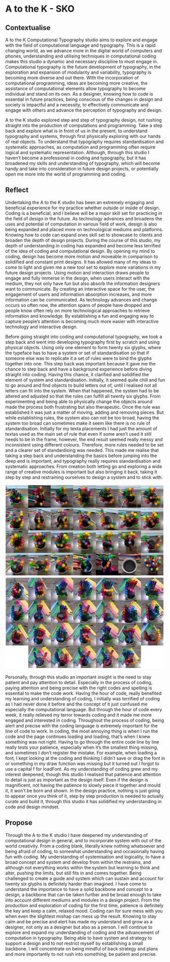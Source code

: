# A to the K - SKO
## Contextualise
A to the K Computational Typography studio aims to explore and engage with the field of computational language and typography. This is a rapid changing world, as we advance more in the digital world of computers and phones, understanding and utilising techniques in computational coding makes this studio a dynamic and necessary discipline to must engage in. Computational typography is the future development of typography, in the exploration and expansion of modularity and variability, typography is becoming more diverse and out there. With the incorporation of computational programming, ideas are becoming more creative, the assistance of computational elements allow typography to become individual and stand on its own. As a designer, knowing how to code is essential in future practices, being conscious of the changes in design and society is impactful and a necessity, to effectively communicate and engage with others and advance the perception of typography and design.

A to the K studio explored step and step of typography design, not rushing straight into the production of computations and programming. Take a step back and explore what is in front of us in the present, to understand typography and systems, through first physically exploring with our hands of real objects. To understand that typography requires standardisation and systematic approaches, as computation and programming often require logical and systematic representation. Although, through this studio I haven’t become a professional in coding and typography, but it has broadened my skills and understanding of typography, which will become handy and take into consideration in future design projects, or potentially open me more into the world of programming and coding. 


## Reflect 
Undertaking the A to the K studio has been an extremely engaging and beneficial experience for my practice whether outside or inside of design. Coding is a beneficial, and I believe will be a major skill set for practicing in the field of design in the future. As technology advances and broadens the uses and potential of computation in various field of work, design is also being expanded and placed more on technological mediums and platforms. Knowing how to code can expand ones skill set to showcase to clients and broaden the depth of design projects. During the course of this studio, my depth of understanding in coding has expanded and become less terrified of the idea of coding and computational design. By opening my mind to coding, design has become more motion and moveable in comparison to solidified and constant print designs. It has allowed many of my ideas to come to light and given me a new tool set to explore more variations in my future design projects. Using motion and interaction draws people to engage and fully immerse in the design, when users interact with the medium, they not only have fun but also absorb the information designers want to communicate. By creating an interactive space for the user, the engagement of users and information absorption increases, and more information can be communicated. As technology advances and change occurs so often now, the attention spans of people have dropped and people know often rely on more technological approaches to retrieve information and knowledge. By establishing a fun and engaging way to capture people’s attention is becoming much more easier with interactive technology and interactive design. 

Before going straight into coding and computational typography, we took a step back and went into developing typography first by scratch and using physical objects. Using only one element to form twenty six glyphs, where the typeface has to have a system or set of standardisation so that if someone else was to replicate it a set of rules were to bind the glyphs together into one. This step back was important because it gave me the chance to step back and have a background experience before diving straight into coding. Having this chance, it clarified and solidified the element of system and standardisation. Initially, it seemed quite chill and fun to go around and find objects to build letters out of, until I realised not all letters can fit into the system. When that happened, the system had to be altered and adjusted so that the rules can fulfill all twenty six glyphs. From experimenting and being able to physically change the objects around made the process both frustrating but also therapeutic. Once the rule was established it was just a matter of moving, adding and removing pieces. But while establishing rules, the system also can not be too broad, having the system too broad can sometimes make it seem like there is no rule of standardisation. Initially for my texta placements I had just the amount of textas used as the main set of rule that even if some aren’t used it still needs to be in the frame, however, the end result seemed really messy and inconsistent using different colours. Therefore, more rules needed to be set and a clearer set of standardising was needed. This made me realise that taking a step back and understanding the basics before jumping into the deep end is important, and typography really requires standardisation and systematic approaches. From creation both letting go and exploring a wide range of creative modules is important but also bringing it back, taking it step by step and restraining ourselves to design a system and to stick with. 

<img src="images/ref_2a.jpg" width="500" height="auto"/>         <img src="images/ref_2b.jpg" width="500" height="auto"/>

Personally, through this studio an important insight is the need to stay patient and pay attention to detail. Especially in the process of coding, paying attention and being precise with the right codes and spelling is essential to make the code work. Having the hour of code, really benefited my learning and understanding of coding, I initially was terrified of coding as I had never done it before and the concept of it just confused me especially the computational language. But through the hour of code every week, it really relieved my terror towards coding and it made me more engaged and interested in coding. Throughout the process of coding, being alert and precise with the coding language is extremely important for the line of code to work. In coding, the most annoying thing is when I run the code and the page continues loading and loading, that’s when I knew something was not right. Having to go through the entire code line by line really tests your patience, especially when it’s the smallest thing missing, and sometimes I don’t register the mistake. For example, when loading a font, I kept looking at the coding and thinking I didn’t save or drag the font in or something in my draw function was missing but it turned out I forgot to use a capital f for loadFont. As my understanding of coding grew and my interest deepened, though this studio I realised that patience and attention to detail is just as important as the design itself. Even if the design is magnificent, not having the patience to slowly piece it together and mould it, it won’t be born and shown. In the design practice, nothing is just going to appear once you think of it, step by step production is needed to actually curate and build it, through this studio it has solidified my understanding in code and design mindset. 



## Propose 
Through the A to the K studio I have deepened my understanding of computational design in general, and to incorporate system with out of the world creativity. From a coding blank, literally knew nothing whatsoever and being afraid of coding, to somewhat understanding and occasionally having fun with coding. My understanding of systemisation and logicality, to have a broad concept and system and develop from within the restrains, and although not everything works within the system but learning to think and alter, pushing the limits, but still fits in and comes together. Being challenged to create a guide and system which can sustain and account for twenty six glyphs is definitely harder than imagined. I have come to understand the importance to have a solid backbone and concept to a design, a backbone that can be taken further and be broad enough to take into account different mediums and modules in a design project. From the production and exploration of coding for the first time, patience is definitely the key and keep a calm, relaxed mood. Coding can for sure mess with you when even the slightest mishap can mess up the result. Knowing to stay calm and be precise and alert has made my understand and grow as a designer, not only as a designer but also as a person. I will continue to explore and expand my understanding of coding and the advancement of computation in typography. Being able to have system and strategy to support a design and to not restrict myself by establishing a small backbone. I will concentrate on being mindful of back strategy and plans and more importantly to not rush into something, be patient and precise.  
